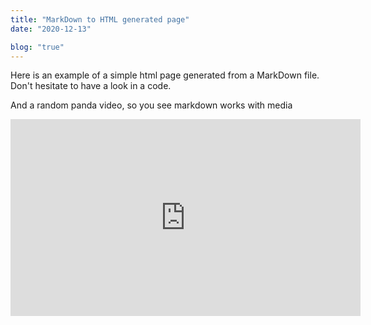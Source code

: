 ```yaml
---
title: "MarkDown to HTML generated page"
date: "2020-12-13"

blog: "true"
---
```

Here is an example of a simple html page generated from a MarkDown file.
Don't hesitate to have a look in a code.

And a random panda video, so you see markdown works with media
<iframe width="560" height="315" src="https://www.youtube.com/embed/4n0xNbfJLR8" frameborder="0" allowfullscreen></iframe>